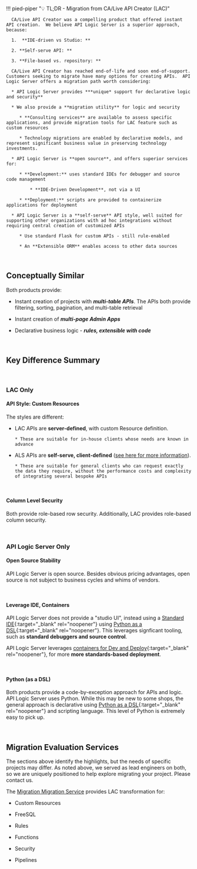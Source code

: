!!! pied-piper ":bulb: TL;DR - Migration from CA/Live API Creator (LAC)"

      CA/Live API Creator was a compelling product that offered instant API creation.  We believe API Logic Server is a superior approach, because:

      1.  **IDE-driven vs Studio: **

      2. **Self-serve API: **

      3. **File-based vs. repository: **
      
      CA/Live API Creator has reached end-of-life and soon end-of-support.  Customers seeking to migrate have many options for creating APIs.  API Logic Server offers a migration path worth considering:

      * API Logic Server provides ***unique* support for declarative logic and security**

      * We also provide a **migration utility** for logic and security

         * **Consulting services** are available to assess specific applications, and provide migration tools for LAC feature such as custom resources

         * Technology migrations are enabled by declarative models, and represent significant business value in preserving technology investments.

      * API Logic Server is **open source**, and offers superior services for:

         * **Development:** uses standard IDEs for debugger and source code management

             * **IDE-Driven Development**, not via a UI

         * **Deployment:** scripts are provided to containerize applications for deployment

      * API Logic Server is a **self-serve** API style, well suited for supporting other organizations with ad hoc integrations without requiring central creation of customized APIs

         * Use standard Flask for custom APIs - still rule-enabled
         
         * An **Extensible ORM** enables access to other data sources

&nbsp;

## Conceptually Similar

Both products provide:

* Instant creation of projects with ***multi-table APIs***.  The APIs both provide filtering, sorting, pagination, and multi-table retrieval

* Instant creation of ***multi-page Admin Apps***

* Declarative business logic - ***rules, extensible with code***

&nbsp;

## Key Difference Summary

&nbsp;

### LAC Only

#### API Style: Custom Resources

The styles are different:

* LAC APIs are **server-defined**, with custom Resource definition.

      * These are suitable for in-house clients whose needs are known in advance

* ALS APIs are **self-serve, client-defined** ([see here for more information](API-Self-Serve.md)).  

      * These are suitable for general clients who can request exactly the data they require, without the performance costs and complexity of integrating several bespoke APIs

&nbsp;

#### Column Level Security

Both provide role-based row security.  Additionally, LAC provides role-based column security.

&nbsp;

### API Logic Server Only

#### Open Source Stability

API Logic Server is open source.  Besides obvious pricing advantages, open source is not subject to business cycles and whims of vendors.

&nbsp;

#### Leverage IDE, Containers

API Logic Server does not provide a "studio UI", instead using a [Standard IDE](IDE-Customize.md){:target="_blank" rel="noopener"} using [Python as a DSL](Tech-DSL.md){:target="_blank" rel="noopener"}.  This leverages signficant tooling, such as **standard debuggers and source control**.

API Logic Server leverages [containers for Dev and Deploy](DevOps-Containers.md){:target="_blank" rel="noopener"}, for more **more standards-based deployment**.

&nbsp;

#### Python (as a DSL)

Both products provide a code-by-exception approach for APIs and logic.  API Logic Server uses Python.  While this may be new to some shops, the general approach is declarative using [Python as a DSL](Tech-DSL.md){:target="_blank" rel="noopener"} and scripting language.  This level of Python is extremely easy to pick up.

&nbsp;

## Migration Evaluation Services

The sections above identify the highlights, but the needs of specific projects may differ.  As noted above, we served as lead engineers on both, so we are uniquely positioned to help explore migrating your project.  Please contact us.

The [Migration Migration Service](https://github.com/tylerm007/model_migration_service.git) provides LAC transformation for:

* Custom Resources

* FreeSQL

* Rules

* Functions

* Security

* Pipelines

